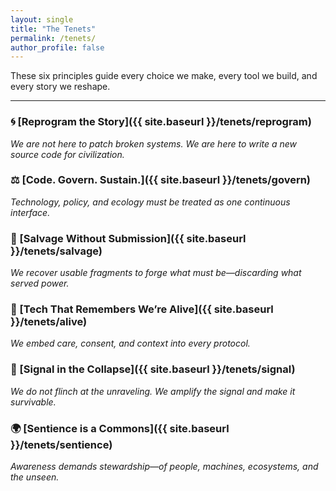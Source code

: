 ```yaml
---
layout: single
title: "The Tenets"
permalink: /tenets/
author_profile: false
---
```


These six principles guide every choice we make, every tool we build, and every story we reshape.

---

### 🌀 [Reprogram the Story]({{ site.baseurl }}/tenets/reprogram)  
*We are not here to patch broken systems. We are here to write a new source code for civilization.*

### ⚖️ [Code. Govern. Sustain.]({{ site.baseurl }}/tenets/govern)  
*Technology, policy, and ecology must be treated as one continuous interface.*

### 🧩 [Salvage Without Submission]({{ site.baseurl }}/tenets/salvage)  
*We recover usable fragments to forge what must be—discarding what served power.*

### 💓 [Tech That Remembers We’re Alive]({{ site.baseurl }}/tenets/alive)  
*We embed care, consent, and context into every protocol.*

### 📡 [Signal in the Collapse]({{ site.baseurl }}/tenets/signal)  
*We do not flinch at the unraveling. We amplify the signal and make it survivable.*

### 🌍 [Sentience is a Commons]({{ site.baseurl }}/tenets/sentience)  
*Awareness demands stewardship—of people, machines, ecosystems, and the unseen.*

